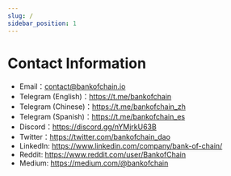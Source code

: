 ```yaml
---
slug: /
sidebar_position: 1
---
```


# Contact Information

- Email：contact@bankofchain.io
- Telegram (English)：<https://t.me/bankofchain>
- Telegram (Chinese)：<https://t.me/bankofchain_zh>
- Telegram (Spanish)：<https://t.me/bankofchain_es>
- Discord：<https://discord.gg/nYMjrkU63B>
- Twitter：<https://twitter.com/bankofchain_dao>
- LinkedIn: <https://www.linkedin.com/company/bank-of-chain/>
- Reddit: <https://www.reddit.com/user/BankofChain>
- Medium: <https://medium.com/@bankofchain>
